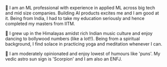 :robot: I am an ML professional with experience in applied ML across big tech and mid size companies. Building AI products excites me and I am good at it. Being from India, I had to take my education seriously and hence completed my masters from IITM. 

:blossom: I grew up in the Himalayas amidst rich Indian music culture and enjoy dancing to bollywood numbers (like a lot!!). Being from a spiritual background, I find solace in practicing yoga and meditation whenever I can.

:cookie: I am moderately opinionated and enjoy lowest of humours like 'puns'. My vedic astro sun sign is 'Scorpion' and I am also an ENFJ. 